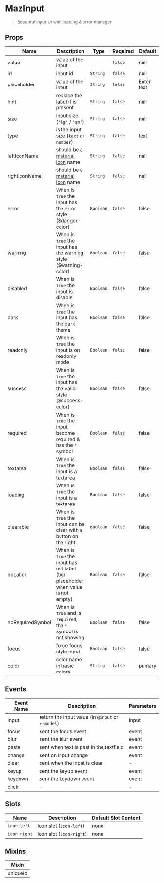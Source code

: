# MazInput

> Beautiful input UI with loading & error manager

## Props

<!-- @vuese:MazInput:props:start -->

| Name             | Description                                                                      | Type      | Required | Default    |
| ---------------- | -------------------------------------------------------------------------------- | --------- | -------- | ---------- |
| value            | value of the input                                                               | —         | `false`  | null       |
| id               | input id                                                                         | `String`  | `false`  | null       |
| placeholder      | value of the input                                                               | `String`  | `false`  | Enter text |
| hint             | replace the label if is present                                                  | `String`  | `false`  | null       |
| size             | input size (`'lg'` / `'sm'`)                                                     | `String`  | `false`  | null       |
| type             | is the input size (`text` or `number`)                                           | `String`  | `false`  | text       |
| leftIconName     | should be a [material icon](https://material.io/resources/icons/) name           | `String`  | `false`  | null       |
| rightIconName    | should be a [material icon](https://material.io/resources/icons/) name           | `String`  | `false`  | null       |
| error            | When is `true` the input has the error style (\$danger-color)                    | `Boolean` | `false`  | false      |
| warning          | When is `true` the input has the warning style (\$warning-color)                 | `Boolean` | `false`  | false      |
| disabled         | When is `true` the input is disable                                              | `Boolean` | `false`  | false      |
| dark             | When is `true` the input has the dark theme                                      | `Boolean` | `false`  | false      |
| readonly         | When is `true` the input is on readonly mode                                     | `Boolean` | `false`  | false      |
| success          | When is `true` the input has the valid style (\$success-color)                   | `Boolean` | `false`  | false      |
| required         | When is `true` the input become required & has the `*` symbol                    | `Boolean` | `false`  | false      |
| textarea         | When is `true` the input is a textarea                                           | `Boolean` | `false`  | false      |
| loading          | When is `true` the input is a textarea                                           | `Boolean` | `false`  | false      |
| clearable        | When is `true` the input can be clear with a button on the right                 | `Boolean` | `false`  | false      |
| noLabel          | When is `true` the input has not label (top placeholder when value is not empty) | `Boolean` | `false`  | false      |
| noRequiredSymbol | When is `true` and is `required`, the `*` symbol is not showing                  | `Boolean` | `false`  | false      |
| focus            | force focus style input                                                          | `Boolean` | `false`  | false      |
| color            | color name in basic colors                                                       | `String`  | `false`  | primary    |

<!-- @vuese:MazInput:props:end -->

## Events

<!-- @vuese:MazInput:events:start -->

| Event Name | Description                                       | Parameters |
| ---------- | ------------------------------------------------- | ---------- |
| input      | return the input value (in `@input` or `v-model`) | input      |
| focus      | sent the focus event                              | event      |
| blur       | sent the blur event                               | event      |
| paste      | sent when text is past in the textfield           | event      |
| change     | sent on input change                              | event      |
| clear      | sent when the input is clear                      | -          |
| keyup      | sent the keyup event                              | event      |
| keydown    | sent the keydown event                            | event      |
| click      | -                                                 | -          |

<!-- @vuese:MazInput:events:end -->

## Slots

<!-- @vuese:MazInput:slots:start -->

| Name         | Description              | Default Slot Content |
| ------------ | ------------------------ | -------------------- |
| `icon-left`  | Icon slot (`icon-left`)  | none                 |
| `icon-right` | Icon slot (`icon-right`) | none                 |

<!-- @vuese:MazInput:slots:end -->

## MixIns

<!-- @vuese:MazInput:mixIns:start -->

| MixIn    |
| -------- |
| uniqueId |

<!-- @vuese:MazInput:mixIns:end -->
